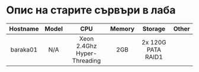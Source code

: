 # Опис на старите сървъри в лаба

| Hostname  | Model | CPU                         | Memory | Storage            | Other |
|:---------:|:-----:|:---------------------------:|:------:|:------------------:|:-----:|
| baraka01  | N/A   | Xeon 2.4Ghz Hyper-Threading | 2GB    | 2x 120G PATA RAID1 |       |

